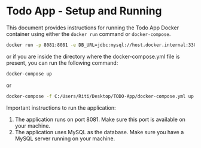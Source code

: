 # Todo App - Setup and Running

This document provides instructions for running the Todo App Docker container using either the `docker run` command or `docker-compose`.

```bash
docker run -p 8081:8081 -e DB_URL=jdbc:mysql://host.docker.internal:3306/todoapp -e DB_USER=root -e DB_PASSWORD=blackberry@1106 todo-app-new
```
or if you are inside the directory where the docker-compose.yml file is present, you can run the following command:
```bash
docker-compose up 
```
or
```bash
docker-compose -f C:/Users/Riti/Desktop/TODO-App/docker-compose.yml up -d
```
Important instructions to run the application:
1. The application runs on port 8081. Make sure this port is available on your machine.
2. The application uses MySQL as the database. Make sure you have a MySQL server running on your machine.
